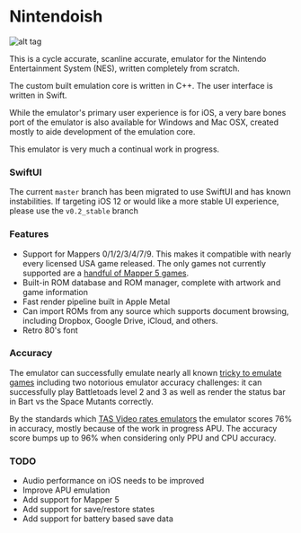 # Nintendoish

![alt tag](https://www.dropbox.com/s/yuu31rc0n40yqvg/Screens.png?raw=1)

This is a cycle accurate, scanline accurate, emulator for the Nintendo Entertainment System (NES), written completely from scratch.

The custom built emulation core is written in C++. The user interface is written in Swift.

While the emulator's primary user experience is for iOS, a very bare bones port of the emulator is also available for Windows and Mac OSX, created mostly to aide development of the emulation core.

This emulator is very much a continual work in progress.

### SwiftUI

The current `master` branch has been migrated to use SwiftUI and has known instabilities. If targeting iOS 12 or would like a more stable UI experience, please use the `v0.2_stable` branch

### Features

- Support for Mappers 0/1/2/3/4/7/9. This makes it compatible with nearly every licensed USA game released. The only games not currently supported are a [handful of Mapper 5 games](http://bootgod.dyndns.org:7777/search.php?ines=5&group=groupid).
- Built-in ROM database and ROM manager, complete with artwork and game information
- Fast render pipeline built in Apple Metal
- Can import ROMs from any source which supports document browsing, including Dropbox, Google Drive, iCloud, and others.
- Retro 80's font

### Accuracy

The emulator can successfully emulate nearly all known [tricky to emulate games](https://wiki.nesdev.com/w/index.php/Tricky-to-emulate_games) including two notorious emulator accuracy challenges: it can successfully play Battletoads level 2 and 3 as well as render the status bar in Bart vs the Space Mutants correctly.

By the standards which [TAS Video rates emulators](http://tasvideos.org/EmulatorResources/NESAccuracyTests.html) the emulator scores 76% in accuracy, mostly because of the work in progress APU. The accuracy score bumps up to 96% when considering only PPU and CPU accuracy. 

### TODO
- Audio performance on iOS needs to be improved
- Improve APU emulation
- Add support for Mapper 5
- Add support for save/restore states
- Add support for battery based save data

